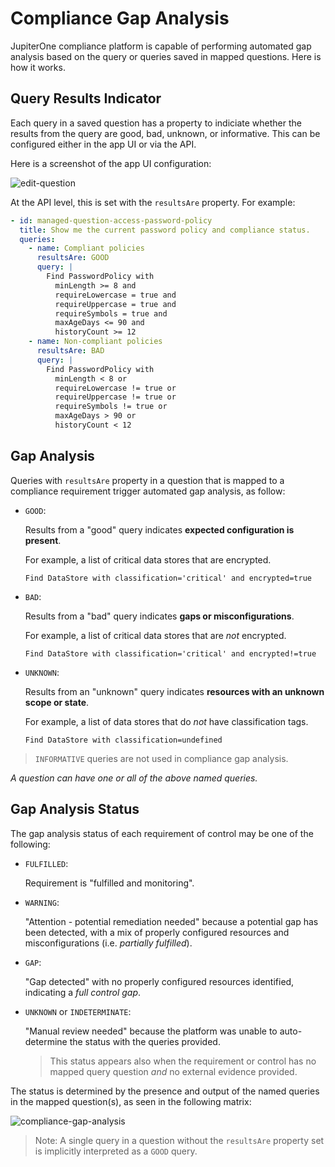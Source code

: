 # Compliance Gap Analysis

JupiterOne compliance platform is capable of performing automated gap analysis
based on the query or queries saved in mapped questions. Here is how it works.

## Query Results Indicator

Each query in a saved question has a property to indiciate whether the results
from the query are good, bad, unknown, or informative. This can be configured
either in the app UI or via the API.

Here is a screenshot of the app UI configuration:

![edit-question](../../assets/query-question-edit-name-results.png)

At the API level, this is set with the `resultsAre` property. For example:

```yaml
- id: managed-question-access-password-policy
  title: Show me the current password policy and compliance status.
  queries:
    - name: Compliant policies
      resultsAre: GOOD
      query: |
        Find PasswordPolicy with
          minLength >= 8 and
          requireLowercase = true and
          requireUppercase = true and
          requireSymbols = true and
          maxAgeDays <= 90 and
          historyCount >= 12
    - name: Non-compliant policies
      resultsAre: BAD
      query: |
        Find PasswordPolicy with
          minLength < 8 or
          requireLowercase != true or
          requireUppercase != true or
          requireSymbols != true or
          maxAgeDays > 90 or
          historyCount < 12
```

## Gap Analysis

Queries with `resultsAre` property in a question that is mapped to a compliance
requirement trigger automated gap analysis, as follow:

- `GOOD`:

  Results from a "good" query indicates **expected configuration is present**.
  
  For example, a list of critical data stores that are encrypted.

  ```j1ql
  Find DataStore with classification='critical' and encrypted=true
  ```

- `BAD`:

  Results from a "bad" query indicates **gaps or misconfigurations**.

  For example, a list of critical data stores that are _not_ encrypted.

  ```j1ql
  Find DataStore with classification='critical' and encrypted!=true
  ```

- `UNKNOWN`:

  Results from an "unknown" query indicates **resources with an unknown scope or state**.

  For example, a list of data stores that do _not_ have classification tags.

  ```j1ql
  Find DataStore with classification=undefined
  ```

> `INFORMATIVE` queries are not used in compliance gap analysis.

_A question can have one or all of the above named queries._

## Gap Analysis Status

The gap analysis status of each requirement of control may be one of the
following:

- `FULFILLED`:

  Requirement is "fulfilled and monitoring".

- `WARNING`:

  "Attention - potential remediation needed" because a potential gap has been
  detected, with a mix of properly configured resources and misconfigurations
  (i.e. _partially fulfilled_).

- `GAP`:

  "Gap detected" with no properly configured resources identified, indicating a
  _full control gap_.

- `UNKNOWN` or `INDETERMINATE`:

  "Manual review needed" because the platform was unable to auto-determine the
  status with the queries provided.

  > This status appears also when the requirement or control has no mapped query
    question _and_ no external evidence provided.

The status is determined by the presence and output of the named queries in the
mapped question(s), as seen in the following matrix:

![compliance-gap-analysis](../../assets/compliance-query-gap-analysis-status.png)

> Note: A single query in a question without the `resultsAre` property set is
  implicitly interpreted as a `GOOD` query.
